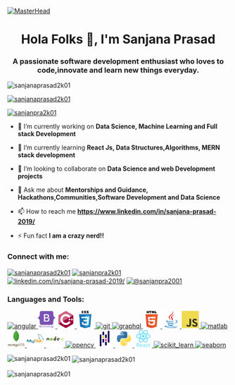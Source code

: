 <!-- README FILE CODE -->


<!-- STEM GIF  -->
[![MasterHead](https://news.microsoft.com/wp-content/uploads/prod/sites/93/2017/02/Girls-in-Stem-gif-2.gif)](https://www.linkedin.com/in/sanjana-prasad-2019/)



<!-- HI WITH WAVING HAND -->
<h1 align="center">Hola Folks 👋, I'm Sanjana Prasad</h1>



<!-- COUPLE OF ADJACTIVES THAT DESCRIBES ME -->
<h3 align="center">A passionate software development enthusiast who loves to code,innovate and learn new things everyday.</h3>



<!-- PROFILE VIEW TRACKER -->
<p align="left"> <img src="https://komarev.com/ghpvc/?username=sanjanaprasad2k01&label=Profile%20views&color=0e75b6&style=flat" alt="sanjanaprasad2k01" /> </p>



<!--TROPHIES -->
<p align="left"> <a href="https://github.com/ryo-ma/github-profile-trophy"><img src="https://github-profile-trophy.vercel.app/?username=sanjanaprasad2k01" alt="sanjanaprasad2k01" /></a> </p>



<!-- TWITTER HANDLE-->
<p align="left"> <a href="https://twitter.com/sanjanpra2k01" target="blank"><img src="https://img.shields.io/twitter/follow/sanjanpra2k01?logo=twitter&style=for-the-badge" alt="sanjanpra2k01" /></a> </p>




<!-- ABOUT ME -->
- 🔭 I’m currently working on **Data Science, Machine Learning and Full stack Development**

- 🌱 I’m currently learning **React Js, Data Structures,Algorithms, MERN stack development**

- 👯 I’m looking to collaborate on **Data Science and web Development projects**

- 💬 Ask me about **Mentorships and Guidance, Hackathons,Communities,Software Development and Data Science**

- 📫 How to reach me **https://www.linkedin.com/in/sanjana-prasad-2019/**

- ⚡ Fun fact **I am a crazy nerd!!**




<!--SOCIAL MEDIA HANDLES -->

<h3 align="left">Connect with me:</h3>
<p align="left">
<a href="https://dev.to/sanjanaprasad2k01" target="blank"><img align="center" src="https://raw.githubusercontent.com/rahuldkjain/github-profile-readme-generator/master/src/images/icons/Social/devto.svg" alt="sanjanaprasad2k01" height="30" width="40" /></a>
<a href="https://twitter.com/sanjanpra2k01" target="blank"><img align="center" src="https://raw.githubusercontent.com/rahuldkjain/github-profile-readme-generator/master/src/images/icons/Social/twitter.svg" alt="sanjanpra2k01" height="30" width="40" /></a>
<a href="https://linkedin.com/in/linkedin.com/in/sanjana-prasad-2019/" target="blank"><img align="center" src="https://raw.githubusercontent.com/rahuldkjain/github-profile-readme-generator/master/src/images/icons/Social/linked-in-alt.svg" alt="linkedin.com/in/sanjana-prasad-2019/" height="30" width="40" /></a>
<a href="https://medium.com/@sanjanpra2001" target="blank"><img align="center" src="https://raw.githubusercontent.com/rahuldkjain/github-profile-readme-generator/master/src/images/icons/Social/medium.svg" alt="@sanjanpra2001" height="30" width="40" /></a>
</p>




<!-- SKILLS AND CURRENT LEARNINGS -->

<h3 align="left">Languages and Tools:</h3>
<p align="left"> <a href="https://angular.io" target="_blank" rel="noreferrer"> <img src="https://angular.io/assets/images/logos/angular/angular.svg" alt="angular" width="40" height="40"/> </a> <a href="https://getbootstrap.com" target="_blank" rel="noreferrer"> <img src="https://raw.githubusercontent.com/devicons/devicon/master/icons/bootstrap/bootstrap-plain-wordmark.svg" alt="bootstrap" width="40" height="40"/> </a> <a href="https://www.w3schools.com/cpp/" target="_blank" rel="noreferrer"> <img src="https://raw.githubusercontent.com/devicons/devicon/master/icons/cplusplus/cplusplus-original.svg" alt="cplusplus" width="40" height="40"/> </a> <a href="https://www.w3schools.com/css/" target="_blank" rel="noreferrer"> <img src="https://raw.githubusercontent.com/devicons/devicon/master/icons/css3/css3-original-wordmark.svg" alt="css3" width="40" height="40"/> </a> <a href="https://git-scm.com/" target="_blank" rel="noreferrer"> <img src="https://www.vectorlogo.zone/logos/git-scm/git-scm-icon.svg" alt="git" width="40" height="40"/> </a> <a href="https://graphql.org" target="_blank" rel="noreferrer"> <img src="https://www.vectorlogo.zone/logos/graphql/graphql-icon.svg" alt="graphql" width="40" height="40"/> </a> <a href="https://www.w3.org/html/" target="_blank" rel="noreferrer"> <img src="https://raw.githubusercontent.com/devicons/devicon/master/icons/html5/html5-original-wordmark.svg" alt="html5" width="40" height="40"/> </a> <a href="https://www.java.com" target="_blank" rel="noreferrer"> <img src="https://raw.githubusercontent.com/devicons/devicon/master/icons/java/java-original.svg" alt="java" width="40" height="40"/> </a> <a href="https://developer.mozilla.org/en-US/docs/Web/JavaScript" target="_blank" rel="noreferrer"> <img src="https://raw.githubusercontent.com/devicons/devicon/master/icons/javascript/javascript-original.svg" alt="javascript" width="40" height="40"/> </a> <a href="https://www.mathworks.com/" target="_blank" rel="noreferrer"> <img src="https://upload.wikimedia.org/wikipedia/commons/2/21/Matlab_Logo.png" alt="matlab" width="40" height="40"/> </a> <a href="https://www.mongodb.com/" target="_blank" rel="noreferrer"> <img src="https://raw.githubusercontent.com/devicons/devicon/master/icons/mongodb/mongodb-original-wordmark.svg" alt="mongodb" width="40" height="40"/> </a> <a href="https://www.mysql.com/" target="_blank" rel="noreferrer"> <img src="https://raw.githubusercontent.com/devicons/devicon/master/icons/mysql/mysql-original-wordmark.svg" alt="mysql" width="40" height="40"/> </a> <a href="https://nodejs.org" target="_blank" rel="noreferrer"> <img src="https://raw.githubusercontent.com/devicons/devicon/master/icons/nodejs/nodejs-original-wordmark.svg" alt="nodejs" width="40" height="40"/> </a> <a href="https://opencv.org/" target="_blank" rel="noreferrer"> <img src="https://www.vectorlogo.zone/logos/opencv/opencv-icon.svg" alt="opencv" width="40" height="40"/> </a> <a href="https://pandas.pydata.org/" target="_blank" rel="noreferrer"> <img src="https://raw.githubusercontent.com/devicons/devicon/2ae2a900d2f041da66e950e4d48052658d850630/icons/pandas/pandas-original.svg" alt="pandas" width="40" height="40"/> </a> <a href="https://www.python.org" target="_blank" rel="noreferrer"> <img src="https://raw.githubusercontent.com/devicons/devicon/master/icons/python/python-original.svg" alt="python" width="40" height="40"/> </a> <a href="https://reactjs.org/" target="_blank" rel="noreferrer"> <img src="https://raw.githubusercontent.com/devicons/devicon/master/icons/react/react-original-wordmark.svg" alt="react" width="40" height="40"/> </a> <a href="https://scikit-learn.org/" target="_blank" rel="noreferrer"> <img src="https://upload.wikimedia.org/wikipedia/commons/0/05/Scikit_learn_logo_small.svg" alt="scikit_learn" width="40" height="40"/> </a> <a href="https://seaborn.pydata.org/" target="_blank" rel="noreferrer"> <img src="https://seaborn.pydata.org/_images/logo-mark-lightbg.svg" alt="seaborn" width="40" height="40"/> </a> </p>



<!-- TOP LANGUAGES STATISTICS -->
<p><img align="left" src="https://github-readme-stats.vercel.app/api/top-langs?username=sanjanaprasad2k01&show_icons=true&locale=en&layout=compact" alt="sanjanaprasad2k01" /></p>



<!-- CONTRIBUTION & GITHUB STATISTICS -->
<p>&nbsp;<img align="center" src="https://github-readme-stats.vercel.app/api?username=sanjanaprasad2k01&show_icons=true&locale=en" alt="sanjanaprasad2k01" /></p>




<!-- STREAKS TRACKER -->
<p><img align="center" src="https://github-readme-streak-stats.herokuapp.com/?user=sanjanaprasad2k01&" alt="sanjanaprasad2k01" /></p>


